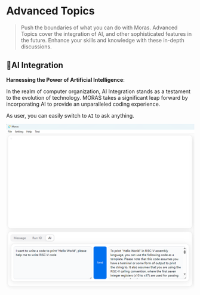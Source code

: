 # Advanced Topics

> Push the boundaries of what you can do with Moras. Advanced Topics cover the integration of AI, 
> and other sophisticated features in the future. Enhance your skills and knowledge with these in-depth discussions.

## 🤖AI Integration

**Harnessing the Power of Artificial Intelligence**:

In the realm of computer organization, AI Integration stands as a testament to the evolution of technology. 
MORAS takes a significant leap forward by incorporating AI to provide an unparalleled coding experience.

As user, you can easily switch to `AI` to ask anything.

![image](assets/ai.png)
